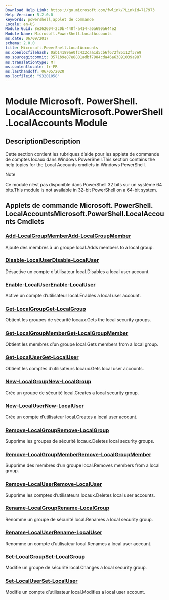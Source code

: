 ```yaml
---
Download Help Link: https://go.microsoft.com/fwlink/?LinkId=717973
Help Version: 5.2.0.0
keywords: powershell,applet de commande
Locale: en-US
Module Guid: 8e362604-2c0b-448f-a414-a6a690a644e2
Module Name: Microsoft.PowerShell.LocalAccounts
ms.date: 06/09/2017
schema: 2.0.0
title: Microsoft.PowerShell.LocalAccounts
ms.openlocfilehash: 0ab14189ae0fc432caa1d5cb6f672f85112f37e9
ms.sourcegitcommit: 3571b9e87e8881adbf7984cda46a63891039a987
ms.translationtype: MT
ms.contentlocale: fr-FR
ms.lasthandoff: 06/05/2020
ms.locfileid: "93201058"
---
```

# <span data-ttu-id="3b8e2-103">Module Microsoft. PowerShell. LocalAccounts</span><span class="sxs-lookup"><span data-stu-id="3b8e2-103">Microsoft.PowerShell.LocalAccounts Module</span></span>
## <span data-ttu-id="3b8e2-104">Description</span><span class="sxs-lookup"><span data-stu-id="3b8e2-104">Description</span></span>
<span data-ttu-id="3b8e2-105">Cette section contient les rubriques d’aide pour les applets de commande de comptes locaux dans Windows PowerShell.</span><span class="sxs-lookup"><span data-stu-id="3b8e2-105">This section contains the help topics for the Local Accounts cmdlets in Windows PowerShell.</span></span>

> [!NOTE]
> <span data-ttu-id="3b8e2-106">Ce module n’est pas disponible dans PowerShell 32 bits sur un système 64 bits.</span><span class="sxs-lookup"><span data-stu-id="3b8e2-106">This module is not available in 32-bit PowerShell on a 64-bit system.</span></span>

## <span data-ttu-id="3b8e2-107">Applets de commande Microsoft. PowerShell. LocalAccounts</span><span class="sxs-lookup"><span data-stu-id="3b8e2-107">Microsoft.PowerShell.LocalAccounts Cmdlets</span></span>

### [<span data-ttu-id="3b8e2-108">Add-LocalGroupMember</span><span class="sxs-lookup"><span data-stu-id="3b8e2-108">Add-LocalGroupMember</span></span>](Add-LocalGroupMember.md)
<span data-ttu-id="3b8e2-109">Ajoute des membres à un groupe local.</span><span class="sxs-lookup"><span data-stu-id="3b8e2-109">Adds members to a local group.</span></span>

### [<span data-ttu-id="3b8e2-110">Disable-LocalUser</span><span class="sxs-lookup"><span data-stu-id="3b8e2-110">Disable-LocalUser</span></span>](Disable-LocalUser.md)
<span data-ttu-id="3b8e2-111">Désactive un compte d’utilisateur local.</span><span class="sxs-lookup"><span data-stu-id="3b8e2-111">Disables a local user account.</span></span>

### [<span data-ttu-id="3b8e2-112">Enable-LocalUser</span><span class="sxs-lookup"><span data-stu-id="3b8e2-112">Enable-LocalUser</span></span>](Enable-LocalUser.md)
<span data-ttu-id="3b8e2-113">Active un compte d’utilisateur local.</span><span class="sxs-lookup"><span data-stu-id="3b8e2-113">Enables a local user account.</span></span>

### [<span data-ttu-id="3b8e2-114">Get-LocalGroup</span><span class="sxs-lookup"><span data-stu-id="3b8e2-114">Get-LocalGroup</span></span>](Get-LocalGroup.md)
<span data-ttu-id="3b8e2-115">Obtient les groupes de sécurité locaux.</span><span class="sxs-lookup"><span data-stu-id="3b8e2-115">Gets the local security groups.</span></span>

### [<span data-ttu-id="3b8e2-116">Get-LocalGroupMember</span><span class="sxs-lookup"><span data-stu-id="3b8e2-116">Get-LocalGroupMember</span></span>](Get-LocalGroupMember.md)
<span data-ttu-id="3b8e2-117">Obtient les membres d’un groupe local.</span><span class="sxs-lookup"><span data-stu-id="3b8e2-117">Gets members from a local group.</span></span>

### [<span data-ttu-id="3b8e2-118">Get-LocalUser</span><span class="sxs-lookup"><span data-stu-id="3b8e2-118">Get-LocalUser</span></span>](Get-LocalUser.md)
<span data-ttu-id="3b8e2-119">Obtient les comptes d’utilisateurs locaux.</span><span class="sxs-lookup"><span data-stu-id="3b8e2-119">Gets local user accounts.</span></span>

### [<span data-ttu-id="3b8e2-120">New-LocalGroup</span><span class="sxs-lookup"><span data-stu-id="3b8e2-120">New-LocalGroup</span></span>](New-LocalGroup.md)
<span data-ttu-id="3b8e2-121">Crée un groupe de sécurité local.</span><span class="sxs-lookup"><span data-stu-id="3b8e2-121">Creates a local security group.</span></span>

### [<span data-ttu-id="3b8e2-122">New-LocalUser</span><span class="sxs-lookup"><span data-stu-id="3b8e2-122">New-LocalUser</span></span>](New-LocalUser.md)
<span data-ttu-id="3b8e2-123">Crée un compte d’utilisateur local.</span><span class="sxs-lookup"><span data-stu-id="3b8e2-123">Creates a local user account.</span></span>

### [<span data-ttu-id="3b8e2-124">Remove-LocalGroup</span><span class="sxs-lookup"><span data-stu-id="3b8e2-124">Remove-LocalGroup</span></span>](Remove-LocalGroup.md)
<span data-ttu-id="3b8e2-125">Supprime les groupes de sécurité locaux.</span><span class="sxs-lookup"><span data-stu-id="3b8e2-125">Deletes local security groups.</span></span>

### [<span data-ttu-id="3b8e2-126">Remove-LocalGroupMember</span><span class="sxs-lookup"><span data-stu-id="3b8e2-126">Remove-LocalGroupMember</span></span>](Remove-LocalGroupMember.md)
<span data-ttu-id="3b8e2-127">Supprime des membres d’un groupe local.</span><span class="sxs-lookup"><span data-stu-id="3b8e2-127">Removes members from a local group.</span></span>

### [<span data-ttu-id="3b8e2-128">Remove-LocalUser</span><span class="sxs-lookup"><span data-stu-id="3b8e2-128">Remove-LocalUser</span></span>](Remove-LocalUser.md)
<span data-ttu-id="3b8e2-129">Supprime les comptes d’utilisateurs locaux.</span><span class="sxs-lookup"><span data-stu-id="3b8e2-129">Deletes local user accounts.</span></span>

### [<span data-ttu-id="3b8e2-130">Rename-LocalGroup</span><span class="sxs-lookup"><span data-stu-id="3b8e2-130">Rename-LocalGroup</span></span>](Rename-LocalGroup.md)
<span data-ttu-id="3b8e2-131">Renomme un groupe de sécurité local.</span><span class="sxs-lookup"><span data-stu-id="3b8e2-131">Renames a local security group.</span></span>

### [<span data-ttu-id="3b8e2-132">Rename-LocalUser</span><span class="sxs-lookup"><span data-stu-id="3b8e2-132">Rename-LocalUser</span></span>](Rename-LocalUser.md)
<span data-ttu-id="3b8e2-133">Renomme un compte d’utilisateur local.</span><span class="sxs-lookup"><span data-stu-id="3b8e2-133">Renames a local user account.</span></span>

### [<span data-ttu-id="3b8e2-134">Set-LocalGroup</span><span class="sxs-lookup"><span data-stu-id="3b8e2-134">Set-LocalGroup</span></span>](Set-LocalGroup.md)
<span data-ttu-id="3b8e2-135">Modifie un groupe de sécurité local.</span><span class="sxs-lookup"><span data-stu-id="3b8e2-135">Changes a local security group.</span></span>

### [<span data-ttu-id="3b8e2-136">Set-LocalUser</span><span class="sxs-lookup"><span data-stu-id="3b8e2-136">Set-LocalUser</span></span>](Set-LocalUser.md)
<span data-ttu-id="3b8e2-137">Modifie un compte d’utilisateur local.</span><span class="sxs-lookup"><span data-stu-id="3b8e2-137">Modifies a local user account.</span></span>
